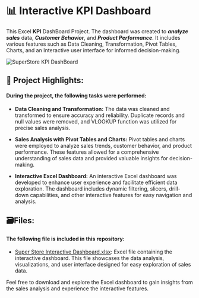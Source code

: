 # 📊 Interactive KPI Dashboard


This Excel **KPI** DashBoard Project. The dashboard was created to ***analyze sales*** data, ***Customer Behavior***, and ***Product Performance***. It includes various features such as Data Cleaning, Transformation, Pivot Tables, Charts, and an Interactive user interface for informed decision-making.



![SuperStore KPI DashBoard](https://github.com/user-attachments/assets/7d9a2d84-57d4-4dc5-a29e-76e584a5ddb8)





## 📝 Project Highlights:

#### During the project, the following tasks were performed:

 - **Data Cleaning and Transformation:** The data was cleaned and transformed to ensure accuracy and reliability. Duplicate records and null values were removed, and VLOOKUP function was utilized for precise sales analysis.

 - **Sales Analysis with Pivot Tables and Charts:** Pivot tables and charts were employed to analyze sales trends, customer behavior, and product performance. These features allowed for a comprehensive understanding of sales data and             provided valuable insights for decision-making.

 - **Interactive Excel Dashboard:** An interactive Excel dashboard was developed to enhance user experience and facilitate efficient data exploration. The dashboard includes dynamic filtering, slicers, drill-down capabilities, and other          interactive features for easy navigation and analysis.

## 🗃️Files:

#### The following file is included in this repository:

- [Super Store Interactive Dashboard.xlsx](https://github.com/ElizabethKinuthia/superstore-dashboard/blob/db37dfd60830d619103b98133a20aec0e1bf54b9/Super%20Store%20Interactive%20Dashboard.xlsx): Excel file containing the interactive dashboard. This file showcases the data analysis, visualizations, and user interface designed for easy exploration of sales data.

Feel free to download and explore the Excel dashboard to gain insights from the sales analysis and experience the interactive features.



